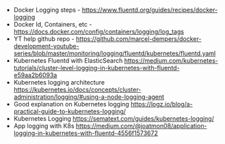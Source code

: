 - Docker Logging steps - 
	https://www.fluentd.org/guides/recipes/docker-logging
- Docker Id, Containers, etc -
	https://docs.docker.com/config/containers/logging/log_tags
- YT help github repo - 
	https://github.com/marcel-dempers/docker-development-youtube-series/blob/master/monitoring/logging/fluentd/kubernetes/fluentd.yaml
- Kubernetes Fluentd with ElasticSearch 
	https://medium.com/kubernetes-tutorials/cluster-level-logging-in-kubernetes-with-fluentd-e59aa2b6093a
- Kubernetes logging architecture
	https://kubernetes.io/docs/concepts/cluster-administration/logging/#using-a-node-logging-agent
- Good explanation on Kubernetes logging
	https://logz.io/blog/a-practical-guide-to-kubernetes-logging/
- Kubernetes Logging
	https://sematext.com/guides/kubernetes-logging/
- App logging with K8s
	https://medium.com/@joatmon08/application-logging-in-kubernetes-with-fluentd-4556f1573672
